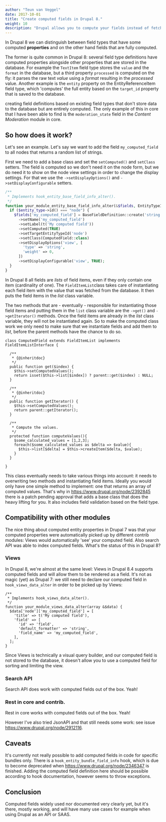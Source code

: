```yaml
---
author: "Teun van Veggel"
date: 2017-10-01
title: "Create computed fields in Drupal 8."
weight: 10
description: "Drupal allows you to compute your fields instead of fetching them from the database. How easy is that and how well does it integrate with other modules?"
---
```


In Drupal 8 we can distinguish between field types that have some computed **properties** and on the other hand fields that are fully computed.

The former is quite common in Drupal 8: several field type definitions have computed properties alongside other properties that are stored in the database. For example the ```TextItem``` field type stores the ```value``` and the ```format``` in the database, but a third property ```processed``` is computed on the fly: it parses the raw text *value* using a *format* resulting in the *processed* value. Another example is the ```entity``` property on the EntityReferenceItem field type, which 'computes' the full entity based on the ```target_id``` property that is saved to the database.

creating field definitions based on existing field types that don't store data to the database but are entirely computed. The only example of this in core that I have been able to find is the ```moderation_state``` field in the *Content Moderation* module in core.

## So how does it work?

Let's see an example. Let's say we want to add the field ```my_computed_field``` to all nodes that returns a random list of strings. 

First we need to add a base class and set the ```setComputed()``` and ```setClass``` setters. The field is computed so we don't need it on the node form, but we do need it to show on the node view settings in order to change the display settings. For that we use the ```->setDisplayOptions()``` and ```->setDisplayConfigurable``` setters.


```php
/**
 * Implements hook_entity_base_field_info_alter().
 */
function your_module_entity_base_field_info_alter(&$fields, EntityTypeInterface $entity_type) {
  if ($entity_type->id() === "node") {
    $fields['my_computed_field'] = BaseFieldDefinition::create('string')
      ->setName('my_computed_field')
      ->setLabel(t('My computed field'))
      ->setComputed(TRUE)
      ->setTargetEntityTypeId('node')
      ->setClass(ComputedField::class)
      ->setDisplayOptions('view', [
        'type' => 'string',
        'weight' => 0,
      ])
      ->setDisplayConfigurable('view', TRUE);
  }
}
```
 

In Drupal 8 all fields are *lists* of field items, even if they only contain one item (cardinality of one).  The ```FieldItemList```class takes care of instantiating each field item with the value that was fetched from the database. It then puts the field items in the *list* class variable. 

The two methods that are - eventually - responsible for instantiating those field items and putting them in the ```list``` class variable are the ```->get()``` and ```->getIterator()``` methods. Once the field items are already in the *list* class variable, they will not be instantiated again. So to make the computed class work we only need to make sure that we instantiate fields and add them to *list*, before the parent methods have the chance to do so.

```
class ComputedField extends FieldItemList implements FieldItemListInterface {

  /**
   * {@inheritdoc}
   */
  public function get($index) {
    $this->setComputedValues();
    return isset($this->list[$index]) ? parent::get($index) : NULL;
  }

  /**
   * {@inheritdoc}
   */
  public function getIterator() {
    $this->setComputedValues();
    return parent::getIterator();
  }

  /**
   * Compute the values.
   */
  protected function computeValues(){
    $some_calculated_values = [1,2,3];
    foreach($some_calculated_values as $delta => $value){
      $this->list[$delta] = $this->createItem($delta, $value);
    }
  }
  
}
```
This class eventually needs to take various things into account: it needs to overwriting two methods and instantiating field items. Ideally you would only have one simple method to implement: one that returns an array of computed values. That's why in https://www.drupal.org/node/2392845 there is a patch pending approval that adds a base class that does the heavy lifting for you. It also includes field validation based on the field type.


## Compatibility with other modules

The nice thing about computed entity properties in Drupal 7 was that your computed properties were automatically picked up by different contrib modules: Views would automatically 'see' your computed field. Also search API was able to index computed fields. What's the status of this in Drupal 8?

### Views
In Drupal 8, we're almost at the same level: Views in Drupal 8.4 supports computed fields and will allow them to be rendered as a field. It's not as magic (yet) as Drupal 7: we still need to declare our computed field in ```hook_views_data_alter``` in order to be picked up by Views:

```
/**
 * Implements hook_views_data_alter().
 */
function your_module_views_data_alter(array &$data) {
  $data['node']['my_computed_field'] = [
    'title' => t('My computed field'),
    'field' => [
      'id' => 'field',
      'default_formatter' => 'string',
      'field_name' => 'my_computed_field',
    ],
  ];
}
```
Since Views is technically a visual query builder, and our computed field is not stored to the database, it doesn't allow you to use a computed field for sorting and limiting the view.

### Search API
Search API does work with computed fields out of the box. Yeah!

### Rest in core and contrib.
Rest in core works with computed fields out of the box. Yeah!

However I've also tried JsonAPI and that still needs some work: see issue https://www.drupal.org/node/2912116.

## Caveats
It's currently not really possible to add computed fields in code for specific bundles only. There is a ```hook_entity_bundle_field_info``` hook, which is due to become deprecated when https://www.drupal.org/node/2346347 is finished. Adding the computed field definition here should be possible according to hook documentation, however seems to throw exceptions.

## Conclusion
Computed fields widely used nor documented very clearly yet, but it's there, mostly working, and will have many use cases for example when using Drupal as an API or SAAS.
